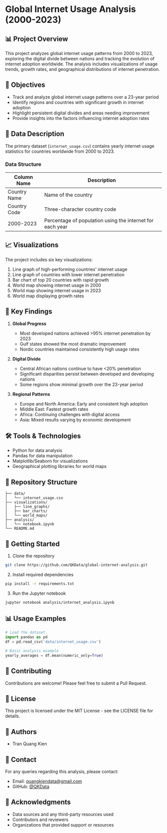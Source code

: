 # Global Internet Usage Analysis (2000-2023)
## 📊 Project Overview
This project analyzes global internet usage patterns from 2000 to 2023, exploring the digital divide between nations and tracking the evolution of internet adoption worldwide. The analysis includes visualizations of usage trends, growth rates, and geographical distributions of internet penetration.

## 🎯 Objectives
- Track and analyze global internet usage patterns over a 23-year period
- Identify regions and countries with significant growth in internet adoption
- Highlight persistent digital divides and areas needing improvement
- Provide insights into the factors influencing internet adoption rates

## 💾 Data Description
The primary dataset (`internet_usage.csv`) contains yearly internet usage statistics for countries worldwide from 2000 to 2023.

### Data Structure
| Column Name | Description |
|------------|-------------|
| Country Name | Name of the country |
| Country Code | Three-character country code |
| 2000-2023 | Percentage of population using the internet for each year |

## 📈 Visualizations
The project includes six key visualizations:
1. Line graph of high-performing countries' internet usage
2. Line graph of countries with lower internet penetration
3. Bar chart of top 20 countries with rapid growth
4. World map showing internet usage in 2000
5. World map showing internet usage in 2023
6. World map displaying growth rates

## 🔑 Key Findings
1. **Global Progress**
   - Most developed nations achieved >95% internet penetration by 2023
   - Gulf states showed the most dramatic improvement
   - Nordic countries maintained consistently high usage rates

2. **Digital Divide**
   - Central African nations continue to have <20% penetration
   - Significant disparities persist between developed and developing nations
   - Some regions show minimal growth over the 23-year period

3. **Regional Patterns**
   - Europe and North America: Early and consistent high adoption
   - Middle East: Fastest growth rates
   - Africa: Continuing challenges with digital access
   - Asia: Mixed results varying by economic development

## 🛠️ Tools & Technologies
- Python for data analysis
- Pandas for data manipulation
- Matplotlib/Seaborn for visualizations
- Geographical plotting libraries for world maps

## 📁 Repository Structure
```
├── data/
│   └── internet_usage.csv
├── visualizations/
│   ├── line_graphs/
│   ├── bar_charts/
│   └── world_maps/
├── analysis/
│   └── notebook.ipynb
└── README.md
```

## 🚀 Getting Started
1. Clone the repository
```bash
git clone https://github.com/QKData/global-internet-analysis.git
```

2. Install required dependencies
```bash
pip install -r requirements.txt
```

3. Run the Jupyter notebook
```bash
jupyter notebook analysis/internet_analysis.ipynb
```

## 📊 Usage Examples
```python
# Load the dataset
import pandas as pd
df = pd.read_csv('data/internet_usage.csv')

# Basic analysis example
yearly_averages = df.mean(numeric_only=True)
```

## 🤝 Contributing
Contributions are welcome! Please feel free to submit a Pull Request.

## 📝 License
This project is licensed under the MIT License - see the LICENSE file for details.

## 👥 Authors
- Tran Quang Kien

## 📧 Contact
For any queries regarding this analysis, please contact:
- Email: quangkiendata@gmail.com
- GitHub: [@QKData](https://github.com/QKData)

## 🙏 Acknowledgments
- Data sources and any third-party resources used
- Contributors and reviewers
- Organizations that provided support or resources
